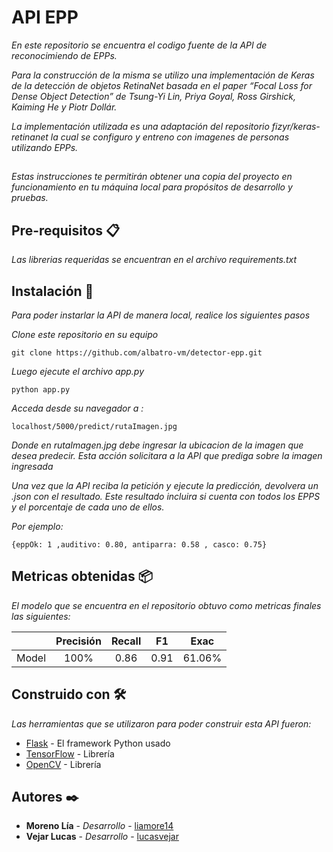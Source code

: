 # API EPP

_En este repositorio se encuentra el codigo fuente de la API de reconocimiendo de EPPs._

_Para la construcción de la misma se utilizo una implementación de Keras de la detección de objetos RetinaNet basada en el paper  “Focal Loss for Dense Object Detection” de Tsung-Yi Lin, Priya Goyal, Ross Girshick, Kaiming He y Piotr Dollár._

_La implementación utilizada es una adaptación del repositorio fizyr/keras-retinanet la cual se configuro y entreno con imagenes de personas utilizando EPPs._

##

_Estas instrucciones te permitirán obtener una copia del proyecto en funcionamiento en tu máquina local para propósitos de desarrollo y pruebas._


## Pre-requisitos 📋

_Las librerias requeridas se encuentran en el archivo requirements.txt_


## Instalación 🔧

_Para poder instarlar la API de manera local, realice los siguientes pasos_

_Clone este repositorio en su equipo_

```
git clone https://github.com/albatro-vm/detector-epp.git
```

_Luego ejecute el archivo app.py_

```
python app.py
```

_Acceda desde su navegador a :_
```
localhost/5000/predict/rutaImagen.jpg
```

_Donde en rutaImagen.jpg debe ingresar la ubicacion de la imagen que desea predecir. Esta acción solicitara a la API que prediga sobre la imagen ingresada_

_Una vez que la API reciba la petición y ejecute la predicción, devolvera un .json con el resultado._
_Este resultado incluira si cuenta con todos los EPPS y el porcentaje de cada uno de ellos._

_Por ejemplo:_

```
{eppOk: 1 ,auditivo: 0.80, antiparra: 0.58 , casco: 0.75}
```

## Metricas obtenidas 📦

_El modelo que se encuentra en el repositorio obtuvo como metricas finales las siguientes:_

|  | Precisión | Recall  | F1 | Exac
| :-----: | :-: | :-: | :-: | :-: |
| Model | 100% | 0.86 | 0.91 | 61.06% |

## Construido con 🛠️

_Las herramientas que se utilizaron para poder construir esta API fueron:_

* [Flask](https://flask-doc.readthedocs.io/en/latest/) - El framework Python usado
* [TensorFlow](https://www.tensorflow.org/) - Librería
* [OpenCV](https://opencv.org/) - Librería


## Autores ✒️

* **Moreno Lía** - *Desarrollo* - [liamore14](https://github.com/liamore14)
* **Vejar Lucas** - *Desarrollo* - [lucasvejar](https://github.com/lucasvejar)
